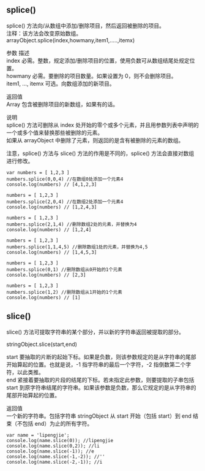 ## splice()

splice() 方法向/从数组中添加/删除项目，然后返回被删除的项目。  
注释：该方法会改变原始数组。  
arrayObject.splice(index,howmany,item1,.....,itemx)  

参数  描述  
index   必需。整数，规定添加/删除项目的位置，使用负数可从数组结尾处规定位置。  
howmany 必需。要删除的项目数量。如果设置为 0，则不会删除项目。  
item1, ..., itemx   可选。向数组添加的新项目。  

返回值  
Array   包含被删除项目的新数组，如果有的话。  

说明  
splice() 方法可删除从 index 处开始的零个或多个元素，并且用参数列表中声明的一个或多个值来替换那些被删除的元素。  
如果从 arrayObject 中删除了元素，则返回的是含有被删除的元素的数组。  

注意，splice() 方法与 slice() 方法的作用是不同的，splice() 方法会直接对数组进行修改。  

~~~
var numbers = [ 1,2,3 ]
numbers.splice(0,0,4) //在数组0处添加一个元素4
console.log(numbers) // [4,1,2,3]

numbers = [ 1,2,3 ]
numbers.splice(2,0,4) //在数组2处添加一个元素4
console.log(numbers) // [1,2,4,3]

numbers = [ 1,2,3 ]
numbers.splice(2,1,4) //删除数组2处的元素，并替换为4
console.log(numbers) // [1,2,4]

numbers = [ 1,2,3 ]
numbers.splice(1,1,4,5) //删除数组1处的元素，并替换为4,5
console.log(numbers) // [1,4,5,3]

numbers = [ 1,2,3 ]
numbers.splice(0,1) //删除数组从0开始的1个元素
console.log(numbers) // [2,3]

numbers = [ 1,2,3 ]
numbers.splice(1,2) //删除数组从1开始的1个元素
console.log(numbers) // [1]
~~~

## slice()

slice() 方法可提取字符串的某个部分，并以新的字符串返回被提取的部分。  

stringObject.slice(start,end)  

start 要抽取的片断的起始下标。如果是负数，则该参数规定的是从字符串的尾部开始算起的位置。也就是说，-1 指字符串的最后一个字符，-2 指倒数第二个字符，以此类推。  
end 紧接着要抽取的片段的结尾的下标。若未指定此参数，则要提取的子串包括 start 到原字符串结尾的字符串。如果该参数是负数，那么它规定的是从字符串的尾部开始算起的位置。  

返回值  
一个新的字符串。包括字符串 stringObject 从 start 开始（包括 start）到 end 结束（不包括 end）为止的所有字符。  
~~~
var name = 'lipengjie';
console.log(name.slice(0)); //lipengjie
console.log(name.slice(0,2)); //li
console.log(name.slice(-1)); //e
console.log(name.slice(-1,-2)); //''
console.log(name.slice(-2,-1)); //i
~~~